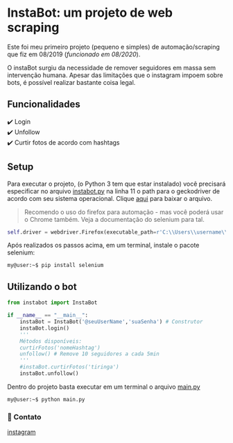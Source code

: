 # InstaBot: um projeto de web scraping

Este foi meu primeiro projeto (pequeno e simples) de automação/scraping que fiz em 08/2019 (*funcionado em 08/2020*). 

O instaBot surgiu da necessidade de remover seguidores em massa sem intervenção humana. Apesar das limitações que o instagram impoem sobre bots, é possível realizar bastante coisa legal.


## Funcionalidades
✔️ Login <br>
✔️ Unfollow <br>
✔️ Curtir fotos de acordo com hashtags <br>

## Setup

Para executar o projeto, (o Python 3 tem que estar instalado) você precisará especificar no arquivo [instabot.py](instabot.py) na linha 11 o path para o geckodriver de acordo com seu sistema operacional. Clique [aqui](https://github.com/mozilla/geckodriver/releases) para baixar o arquivo.

> Recomendo o uso do firefox para automação - mas você poderá usar o Chrome também. Veja a documentação do selenium para tal. 

```python
self.driver = webdriver.Firefox(executable_path=r'C:\\Users\\username\\geckodriver')
```

Após realizados os passos acima, em um terminal, instale o pacote selenium:


```console
my@user:~$ pip install selenium 
```

## Utilizando o bot


```python
from instabot import InstaBot 

if __name__ == "__main__":
    instaBot = InstaBot('@seuUserName','suaSenha') # Construtor
    instaBot.login() 
    '''
    Métodos disponíveis: 
    curtirFotos('nomeHashtag')
    unfollow() # Remove 10 seguidores a cada 5min
    '''
    #instaBot.curtirFotos('tiringa')
    instaBot.unfollow()

```

Dentro do projeto basta executar em um terminal o arquivo [main.py](main.py)
```console
my@user:~$ python main.py 
```

### :email: Contato

[instagram](https://www.instagram.com/juliomiguel.dev/)